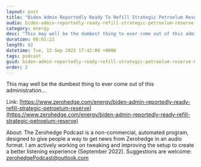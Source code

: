 ```yaml
---
layout: post
title: "Biden Admin Reportedly Ready To Refill Strategic Petroelum Reserve"
audio: biden-admin-reportedly-ready-refill-strategic-petroelum-reserve-0
category: energy
desc: "This may well be the dumbest thing to ever come out of this administration..."
duration: 00:01:22
length: 82
datetime: Tue, 13 Sep 2022 17:42:00 +0000
tags: podcast
guid: biden-admin-reportedly-ready-refill-strategic-petroelum-reserve-0
order: 2
---
```

This may well be the dumbest thing to ever come out of this administration...

Link: [https://www.zerohedge.com/energy/biden-admin-reportedly-ready-refill-strategic-petroelum-reserve](https://www.zerohedge.com/energy/biden-admin-reportedly-ready-refill-strategic-petroelum-reserve)

About: The Zerohedge Podcast is a non-commercial, automated program, designed to give people a way to get news from Zerohedge in an audio format.  I am actively working on tweaking and improving the setup to create a better listening experience (September 2022).  Suggestions are welcome: [zerohedgePodcast@outlook.com](mailto:zerohedgePodcast@outlook.com)